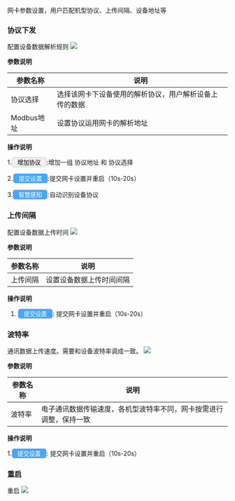 网卡参数设置，用户匹配机型协议、上传间隔、设备地址等

### **协议下发**

配置设备数据解析规则
<img src="/assets/plant-gateway-setting.png">

**参数说明**

|   参数名称  |   说明  |
| --- | --- |
|   协议选择  |   选择该网卡下设备使用的解析协议，用户解析设备上传的数据  |
|   Modbus地址  |   设置协议运用网卡的解析地址 |

**操作说明**

1.<button>增加协议</button>:增加一组 协议地址 和 协议选择

2.<button class="login">提交设置</button>:提交网卡设置并重启（10s-20s）

3.<button class="login">智慧感知</button>:自动识别设备协议

### **上传间隔**

配置设备数据上传时间
<img src="/assets/plant-gateway-upload.png">


**参数说明**

|   参数名称  |   说明  |
| --- | --- |
|   上传间隔  |   设置设备数据上传时间间隔  |

**操作说明**
1. <button class="login">提交设置</button>: 提交网卡设置并重启（10s-20s）

### **波特率**

通讯数据上传速度。需要和设备波特率调成一致。
<img src="/assets/plant-gateway-baud.png">

**参数说明**

|   参数名称  |   说明  |
| --- | --- |
|   波特率  |   电子通讯数据传输速度，各机型波特率不同，网卡按需进行调整，保持一致  |

**操作说明**

1.<button class="login">提交设置</button>: 提交网卡设置并重启（10s-20s）

### **重启**

重启
<img src="/assets/plant-gateway-restart.png">





<style scoped>
    button{
          width:80px;
          border:1px solid #ccc;
        border-radius:6px;

    }
    .login{
        width:80px;
        color:#fff;
        background:#46a6ff;
        border-radius:6px;
    }
</style>
